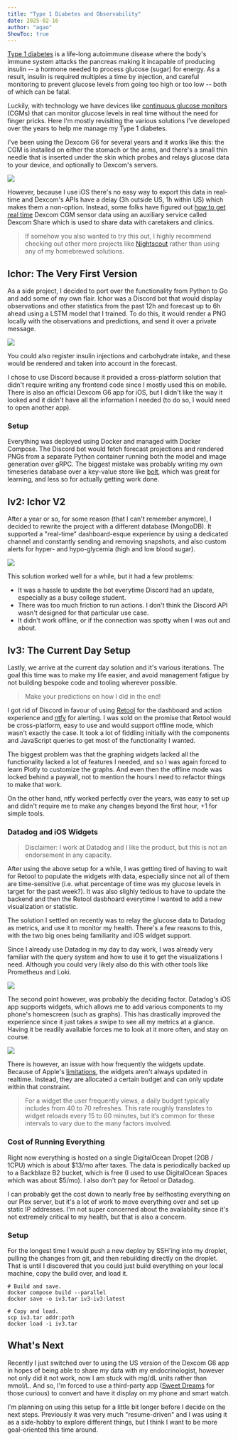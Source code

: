 ```yaml
---
title: "Type 1 Diabetes and Observability"
date: 2025-02-16
author: "agao"
ShowToc: true
---
```


[Type 1 diabetes](https://my.clevelandclinic.org/health/diseases/21500-type-1-diabetes) is a life-long autoimmune disease where the body's immune system attacks the pancreas making it incapable of producing insulin -- a hormone needed to process glucose (sugar) for energy. As a result, insulin is required multiples a time by injection, and careful monitoring to prevent glucose levels from going too high or too low -- both of which can be fatal.

Luckily, with technology we have devices like [continuous glucose monitors](https://my.clevelandclinic.org/health/articles/continuous-glucose-monitoring-cgm) (CGMs) that can monitor glucose levels in real time without the need for finger pricks. Here I'm mostly revisiting the various solutions I've developed over the years to help me manage my Type 1 diabetes.

I've been using the Dexcom G6 for several years and it works like this: the CGM is installed on either the stomach or the arms, and there's a small thin needle that is inserted under the skin which probes and relays glucose data to your device, and optionally to Dexcom's servers.

![](/blurb/img/t1d/simple_dexcom.png)

However, because I use iOS there's no easy way to export this data in real-time and Dexcom's APIs have a delay (3h outside US, 1h within US) which makes them a non-option. Instead, some folks have figured out [how to get real time](https://github.com/gagebenne/pydexcom) Dexcom CGM sensor data using an auxiliary service called Dexcom Share which is used to share data with caretakers and clinics.

> If somehow you also wanted to try this out, I highly recommend checking out other more projects like [Nightscout](https://nightscout.github.io/) rather than using any of my homebrewed solutions.

## Ichor: The Very First Version

As a side project, I decided to port over the functionality from Python to Go and add some of my own flair. Ichor was a Discord bot that would display observations and other statistics from the past 12h and forecast up to 6h ahead using a LSTM model that I trained. To do this, it would render a PNG locally with the observations and predictions, and send it over a private message.

![](/blurb/img/t1d/daily_overlay.png)

You could also register insulin injections and carbohydrate intake, and these would be rendered and taken into account in the forecast.

I chose to use Discord because it provided a cross-platform solution that didn't require writing any frontend code since I mostly used this on mobile. There is also an official Dexcom G6 app for iOS, but I didn't like the way it looked and it didn't have all the information I needed (to do so, I would need to open another app).

### Setup

Everything was deployed using Docker and managed with Docker Compose. The Discord bot would fetch forecast projections and rendered PNGs from a separate Python container running both the model and image generation over gRPC. The biggest mistake was probably writing my own timeseries database over a key-value store like [bolt](https://github.com/boltdb/bolt), which was great for learning, and less so for actually getting work done.

## Iv2: Ichor V2

After a year or so, for some reason (that I can't remember anymore), I decided to rewrite the project with a different database (MongoDB). It supported a "real-time" dashboard-esque experience by using a dedicated channel and constantly sending and removing snapshots, and also custom alerts for hyper- and hypo-glycemia (high and low blood sugar).

![](/blurb/img/t1d/iv2_daily_overlay.png)

This solution worked well for a while, but it had a few problems:

- It was a hassle to update the bot everytime Discord had an update, especially as a busy college student.
- There was too much friction to run actions. I don't think the Discord API wasn't designed for that particular use case.
- It didn't work offline, or if the connection was spotty when I was out and about.

## Iv3: The Current Day Setup

Lastly, we arrive at the current day solution and it's various iterations. The goal this time was to make my life easier, and avoid management fatigue by not building bespoke code and tooling wherever possible.

> Make your predictions on how I did in the end!

I got rid of Discord in favour of using [Retool](https://retool.com/) for the dashboard and action experience and [ntfy](https://ntfy.sh/) for alerting. I was sold on the promise that Retool would be cross-platform, easy to use and would support offline mode, which wasn't exactly the case. It took a lot of fiddling initially with the components and JavaScript queries to get most of the functionality I wanted.

The biggest problem was that the graphing widgets lacked all the functionality lacked a lot of features I needed, and so I was again forced to learn Plotly to customize the graphs. And even then the offline mode was locked behind a paywall, not to mention the hours I need to refactor things to make that work.

On the other hand, ntfy worked perfectly over the years, was easy to set up and didn't require me to make any changes beyond the first hour, +1 for simple tools.

### Datadog and iOS Widgets

> Disclaimer: I work at Datadog and I like the product, but this is not an endorsement in any capacity.

After using the above setup for a while, I was getting tired of having to wait for Retool to populate the widgets with data, especially since not all of them are time-sensitive (i.e. what percentage of time was my glucose levels in target for the past week?). It was also slighly tedious to have to update the backend and then the Retool dasbhoard everytime I wanted to add a new visualization or statistic.

The solution I settled on recently was to relay the glucose data to Datadog as metrics, and use it to monitor my health. There's a few reasons to this, with the two big ones being familiarity and iOS widget support.

Since I already use Datadog in my day to day work, I was already very familiar with the query system and how to use it to get the visualizations I need. Although you could very likely also do this with other tools like Prometheus and Loki.

![](/blurb/img/t1d/dd_iv3_dashboard.png)

The second point however, was probably the deciding factor. Datadog's iOS app supports widgets, which allows me to add various components to my phone's homescreen (such as graphs). This has drastically improved the experience since it just takes a swipe to see all my metrics at a glance. Having it be readily available forces me to look at it more often, and stay on course.

![](/blurb/img/t1d/dd_iv3_mobile.png)

There is however, an issue with how frequently the widgets update. Because of Apple's [limitations](https://developer.apple.com/documentation/widgetkit/keeping-a-widget-up-to-date), the widgets aren't always updated in realtime. Instead, they are allocated a certain budget and can only update within that constraint.

> For a widget the user frequently views, a daily budget typically includes from 40 to 70 refreshes. This rate roughly translates to widget reloads every 15 to 60 minutes, but it’s common for these intervals to vary due to the many factors involved.

### Cost of Running Everything

Right now everything is hosted on a single DigitalOcean Dropet (2GB / 1CPU) which is about $13/mo after taxes. The data is periodically backed up to a Backblaze B2 bucket, which is free (I used to use DigitalOcean Spaces which was about $5/mo). I also don't pay for Retool or Datadog.

I can probably get the cost down to nearly free by selfhosting everything on our Plex server, but it's a lot of work to move everything over and set up static IP addresses. I'm not super concerned about the availability since it's not extremely critical to my health, but that is also a concern.

### Setup

For the longest time I would push a new deploy by SSH'ing into my droplet, pulling the changes from git, and then rebuilding directly on the droplet. That is until I discovered that you could just build everything on your local machine, copy the build over, and load it.

```
# Build and save.
docker compose build --parallel
docker save -o iv3.tar iv3-iv3:latest
```

```
# Copy and load.
scp iv3.tar addr:path
docker load -i iv3.tar
```

## What's Next

Recently I just switched over to using the US version of the Dexcom G6 app in hopes of being able to share my data with my endocrinologist, however not only did it not work, now I am stuck with mg/dL units rather than mmol/L. And so, I'm forced to use a third-party app ([Sweet Dreams](https://apps.apple.com/ca/app/sweet-dreams-sugar-tracker/id1644428422) for those curious) to convert and have it display on my phone and smart watch.

I'm planning on using this setup for a little bit longer before I decide on the next steps. Previously it was very much "resume-driven" and I was using it as a side-hobby to explore different things, but I think I want to be more goal-oriented this time around.
